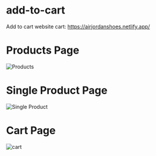 # add-to-cart

Add to cart website cart: https://airjordanshoes.netlify.app/

# Products Page
![Products](https://user-images.githubusercontent.com/74858612/150613200-3884ae77-01bc-452d-b064-5413d019820b.PNG)

# Single Product Page
![Single Product](https://user-images.githubusercontent.com/74858612/150613229-f2469e5f-494a-4bf2-aaeb-105958286e36.PNG)

# Cart Page
![cart](https://user-images.githubusercontent.com/74858612/150613242-146ed104-a497-4dcf-9030-5e0f6c7a5efb.PNG)
